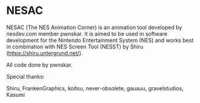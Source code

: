 # NESAC
NESAC (The NES Animation Corner) is an animation tool developed by nesdev.com member pwnskar. It is aimed to be used in software development for the Nintendo Entertainment System (NES) and works best in combination with NES Screen Tool (NESST) by Shiru (https://shiru.untergrund.net/).

All code done by pwnskar.


Special thanks:

Shiru, FrankenGraphics, koitsu, never-obsolete, gauauu, gravelstudios, Kasumi
